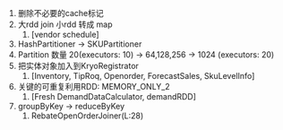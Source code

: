 1. 删除不必要的cache标记
2. 大rdd join 小rdd 转成  map  
   1. [vendor schedule]
3. HashPartitioner -> SKUPartitioner
4. Partition 数量 20(executors: 10) -> 64,128,256 -> 1024 (executors: 20)
5. 把实体对象加入到KryoRegistrator                                   
   1.   [Inventory, TipRoq, Openorder, ForecastSales, SkuLevelInfo]
6. 关键的可重复利用RDD: MEMORY_ONLY_2 
   1.  [Fresh DemandDataCalculator, demandRDD]
7. groupByKey -> reduceByKey
   1. RebateOpenOrderJoiner(L:28)
